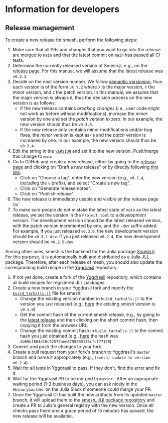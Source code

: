 # Information for developers

## Release management
To create a new release for smesh, perform the following steps:
1) Make sure that all PRs and changes that you want to go into the release are merged to
   `main` and that the latest commit on `main` has passed all CI tests.
2) Determine the currently released version of Smesh.jl, e.g., on the
   [release page](https://github.com/trixi-framework/smesh/releases). For this manual,
   we will assume that the latest release was `v0.2.3`.
3) Decide on the next version number. We follow [semantic versioning](https://semver.org/),
   thus each version is of the form `vX.Y.Z` where `X` is the major version, `Y` the minor
   version, and `Z` the patch version. In this manual, we assume that the major version is
   always `0`, thus the decision process on the new version is as follows:
   * If the new release contains *breaking changes* (i.e., user code might not work as
     before without modifications), increase the *minor* version by one and set the
     *patch* version to zero. In our example, the new version should thus be `v0.3.0`.
   * If the new release only contains minor modifications and/or bug fixes, the *minor*
     version is kept as-is and the *patch* version is increased by one. In our example, the
     new version should thus be `v0.2.4`.
4) Edit the string in the
   [`VERSION`](https://github.com/trixi-framework/Smesh.jl/blob/main/VERSION)
   and set it to the new version. Push/merge this change to `main`.
5) Go to GitHub and create a new release, either by going to the
   [release page](https://github.com/trixi-framework/smesh/releases) and clicking on "Draft
   a new release" or by directly following
   [this link](https://github.com/trixi-framework/smesh/releases/new).
   * Click on "Choose a tag", enter the new version (e.g., `v0.2.4`, *including* the `v`
     prefix), and select "Create a new tag".
   * Click on "Generate release notes".
   * Click on "Publish release".
7) The new release is immediately usable and visible on the release page \o/
8) To make sure people do not mistake the latest state of `main` as the latest release, we
   set the version in the `Project.toml` to a *development* version. The development version
   should be the latest released version, with the patch version incremented by one, and the
   `-dev` suffix added. For example, if you just released `v0.3.0`, the new development
   version should be `v0.3.1-dev`. If you just released `v0.2.4`, the new development
   version should be `v0.2.5-dev`.

Among other uses, smesh is the backend for the Julia package
[Smesh.jl](https://github.com/trixi-framework/Smesh.jl). For this purpose, it is
automatically built and distributed as a Julia JLL package. Therefore, after each release of
mesh, you should also update the corresponding build recipe in the
[Yggdrasil](https://github.com/JuliaPackaging/Yggdrasil) repository:
1) If not yet done, create a fork of the
   [Yggdrasil](https://github.com/JuliaPackaging/Yggdrasil/) repository, which contains all
   build recipes for registered JLL packages.
2) Create a new branch in your Yggdrasil fork and modify the
   [`build_tarballs.jl`](https://github.com/JuliaPackaging/Yggdrasil/blob/master/S/smesh/build_tarballs.jl)
   file for smesh:
   * Change the existing version number in `build_tarballs.jl` to the version you just released (e.g.,
     [here](https://github.com/JuliaPackaging/Yggdrasil/blob/414237372f5bac40fc3cd8045727def18388a1d7/S/smesh/build_tarballs.jl#L6)
     the existing smesh version is `v0.1.0`)
   * Get the commit hash of the current smesh release, e.g., by going to the
     [latest release](https://github.com/trixi-framework/smesh/releases/latest) and then
     clicking on the short commit hash, then copying it from the browser URL.
   * Change the existing commit hash in `build_tarballs.jl` to the commit hash you just
     obtained (e.g.,
     [here](https://github.com/JuliaPackaging/Yggdrasil/blob/414237372f5bac40fc3cd8045727def18388a1d7/S/smesh/build_tarballs.jl#L11)
     the hash was `db69bf884d10c52577aee6795202136cfcf77178`)
3) Commit and push the changes to your fork.
4) Create a pull request from your fork's branch to Yggdrasil's `master` branch and name it
   appropriately (e.g., `[smesh] update to version v0.2.4`)
5) Wait for all tests in Yggdrasil to pass. If they don't, find the error and fix it.
6) Wait for the Yggdrasil PR to be merged to `master`.. After an appropriate waiting period
   (1-2 business days), you can ask nicely in the `#binarybuilder` on the Julia Slack if
   someone could merge your PR.
7) Once the Yggdrasil CI has built the new artifacts from its updated `master` branch, it
   will upload them to the
   [smesh\_jll.jl package repository](https://github.com/JuliaBinaryWrappers/smesh_jll.jl)
   and create a PR to Julia's general registry with the new version. Once all checks pass
   there and a grace period of 15 minutes has passed, the new release will be available.
